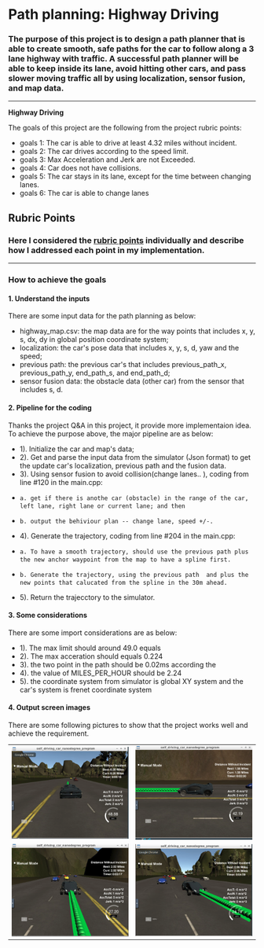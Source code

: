 # **Path planning: Highway Driving** 


### The purpose of this project is to design a path planner that is able to create smooth, safe paths for the car to follow along a 3 lane highway with traffic. A successful path planner will be able to keep inside its lane, avoid hitting other cars, and pass slower moving traffic all by using localization, sensor fusion, and map data.


---


**Highway Driving**

The goals of this project are the following from the project rubric points:
* goals 1: The car is able to drive at least 4.32 miles without incident.
* goals 2: The car drives according to the speed limit.
* goals 3: Max Acceleration and Jerk are not Exceeded.
* goals 4: Car does not have collisions.
* goals 5: The car stays in its lane, except for the time between changing lanes.
* goals 6: The car is able to change lanes

## Rubric Points
### Here I considered the [rubric points](https://review.udacity.com/#!/rubrics/1971/view) individually and describe how I addressed each point in my implementation.  

---
### How to achieve the goals

#### 1. Understand the inputs

There are some input data for the path planning as below:
* highway_map.csv: the map data are for the way points that includes x, y, s, dx, dy in global position coordinate system;
* localization: the car's pose data that includes x, y, s, d, yaw and the speed;
* previous path: the previous car's that includes previous_path_x, previous_path_y, end_path_s, and end_path_d;
* sensor fusion data: the obstacle data (other car) from the sensor that includes s, d.

#### 2. Pipeline for the coding

Thanks the project Q&A in this project, it provide more implementaion idea. To achieve the purpose above, the major pipeline are as below:
* 1). Initialize the car and map's data;
* 2). Get and parse the input data from the simulator (Json format) to get the update car's localization, previous path and the fusion data.
* 3). Using sensor fusion to avoid collision(change lanes.. ), coding from line #120 in the main.cpp: 
*     a. get if there is anothe car (obstacle) in the range of the car, left lane, right lane or current lane; and then 
*     b. output the behiviour plan -- change lane, speed +/-.
* 4). Generate the trajectory, coding from line #204 in the main.cpp:
*     a. To have a smooth trajectory, should use the previous path plus the new anchor waypoint from the map to have a spline first.
*     b. Generate the trajectory, using the previous path  and plus the new points that calucated from the spline in the 30m ahead.
* 5). Return the trajecctory to the simulator.

#### 3. Some considerations

There are some import considerations are as below:
* 1). The max limit should around 49.0 equals
* 2). The max acceration should equals 0.224
* 3). the two point in the path should be 0.02ms according the 
* 4). the value of MILES_PER_HOUR should be 2.24
* 5). the coordinate system from simulator is global XY system and the car's system is frenet coordinate system

#### 4. Output screen images

There are some following pictures to show that the project works well and achieve the requirement.

<table>
<tr>
<td><img src='./output_images/output_1.png' title='1 image' border=0></td>
<td><img src='./output_images/output_2.png' title="2 image" border=0></td>
</tr>
<tr>
<td><img src='./output_images/output_3.png' title='3 image' border=0></td>
<td><img src='./output_images/output_4.png' title="4 image" border=0></td>
</tr>
</table>





